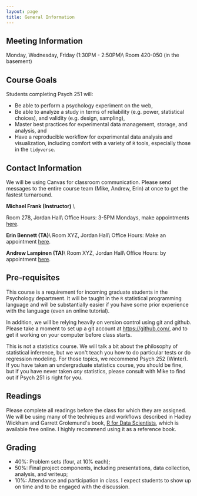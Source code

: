 ```yaml
---
layout: page
title: General Information
---
```


## Meeting Information

Monday, Wednesday, Friday (1:30PM - 2:50PM)\\
Room 420-050 (in the basement)

## Course Goals

Students completing Psych 251 will:

* Be able to perform a psychology experiment on the web,
* Be able to analyze a study in terms of reliability (e.g. power, statistical choices), and validity (e.g. design, sampling),
* Master best practices for experimental data management, storage, and analysis, and
* Have a reproducible workflow for experimental data analysis and visualization, including comfort with a variety of `R` tools, especially those in the `tidyverse`.

## Contact Information

We will be using Canvas for classroom communication. Please send messages to the entire course team (Mike, Andrew, Erin) at once to get the fastest turnaround.

**Michael Frank (Instructor)** \\
<!-- [mcfrank (at) stanford (dot) edu](mailto://mcfrank at stanford dot edu) -->
Room 278, Jordan Hall\\
Office Hours: 3-5PM Mondays, make appointments [here](http://mcfrank.youcanbook.me).

**Erin Bennett (TA)**\\
Room XYZ, Jordan Hall\\
Office Hours: Make an appointment [here](https://XYZ.youcanbook.me).

**Andrew Lampinen (TA)**\\
Room XYZ, Jordan Hall\\
Office Hours: by appointment [here](http://XYZ.youcanbook.me).

## Pre-requisites

This course is a requirement for incoming graduate students in the Psychology department. It will be taught in the `R` statistical programming language and will be substantially easier if you have some prior experience with the language (even an online tutorial).

In addition, we will be relying heavily on version control using git and github. Please take a moment to set up a git account at https://github.com/, and to get it working on your computer before class starts.

This is not a statistics course. We will talk a bit about the philosophy of statistical inference, but we won't teach you how to do particular tests or do regression modeling. For those topics, we recommend Psych 252 (Winter). If you have taken an undergraduate statistics course, you should be fine, but if you have never taken *any* statistics, please consult with Mike to find out if Psych 251 is right for you.  

## Readings

Please complete all readings before the class for which they are assigned. We will be using many of the techniques and workflows described in Hadley Wickham and Garrett Grolemund's book, [R for Data Scientists](http://r4ds.had.co.nz/), which is available free online. I highly recommend using it as a reference book.

## Grading

* 40%: Problem sets (four, at 10% each);
* 50%: Final project components, including presentations, data collection, analysis, and writeup;
* 10%: Attendance and participation in class. I expect students to show up on time and to be engaged with the discussion. 
